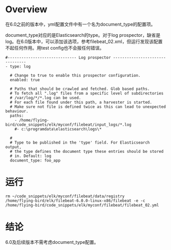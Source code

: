 # Overview

在6.0之前的版本中，yml配置文件中有一个名为document_type的配置项。

document\_type对应的是Elasticsearch的type。对于log prospector，缺省是log。在6.0版本中，可以添加该选项，参考filebeat_02.xml，但运行发现该配置不起任何作用。用test config也不会报任何错误。

    #------------------------------ Log prospector --------------------------------
    - type: log

      # Change to true to enable this prospector configuration.
      enabled: true

      # Paths that should be crawled and fetched. Glob based paths.
      # To fetch all ".log" files from a specific level of subdirectories
      # /var/log/*/*.log can be used.
      # For each file found under this path, a harvester is started.
      # Make sure not file is defined twice as this can lead to unexpected behaviour.
      paths:
        - /home/flying-bird/code_snippets/elk/myconf/filebeat/input_logs/*.log
        #- c:\programdata\elasticsearch\logs\*

      # 
      # Type to be published in the 'type' field. For Elasticsearch output,
      # the type defines the document type these entries should be stored
      # in. Default: log
      document_type: foo_app


# 运行

    rm ~/code_snippets/elk/myconf/filebeat/data/registry
    /home/flying-bird/elk/filebeat-6.0.0-linux-x86/filebeat -e -c /home/flying-bird/code_snippets/elk/myconf/filebeat/filebeat_02.yml
    
# 结论

6.0及后续版本不需考虑document_type配置。
